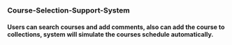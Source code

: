 ### Course-Selection-Support-System
#### Users can search courses and add comments, also can add the course to collections, system will simulate the courses schedule automatically. 
